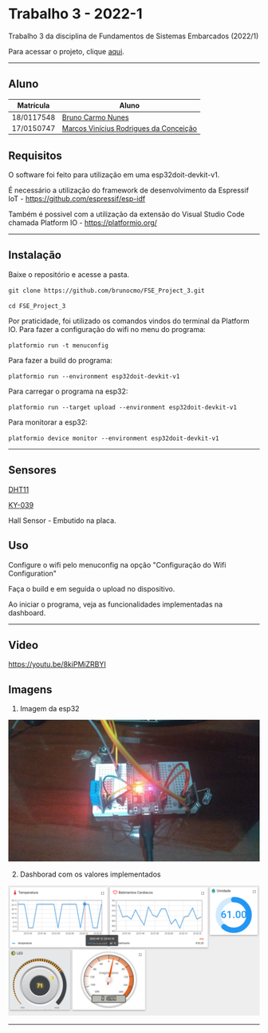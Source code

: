 # Trabalho 3 - 2022-1

Trabalho 3 da disciplina de Fundamentos de Sistemas Embarcados (2022/1)

Para acessar o projeto, clique [aqui](https://gitlab.com/fse_fga/trabalhos-2022_1/trabalho-3-2022-1).

***

## Aluno
|Matrícula | Aluno |
| -- | -- |
| 18/0117548  |  [Bruno Carmo Nunes](https://github.com/brunocmo) |
| 17/0150747  |  [Marcos Vinícius Rodrigues da Conceição](https://github.com/marcos-mv ) |

## Requisitos

O software foi feito para utilização em uma esp32doit-devkit-v1.

É necessário a utilização do framework de desenvolvimento da Espressif IoT - https://github.com/espressif/esp-idf

Também é possivel com a utilização da extensão do Visual Studio Code chamada Platform IO - https://platformio.org/

***
## Instalação 
Baixe o repositório e acesse a pasta.

`git clone https://github.com/brunocmo/FSE_Project_3.git`

`cd FSE_Project_3`

Por praticidade, foi utilizado os comandos vindos do terminal da Platform IO.
Para fazer a configuração do wifi no menu do programa:

`platformio run -t menuconfig`

Para fazer a build do programa:

`platformio run --environment esp32doit-devkit-v1`

Para carregar o programa na esp32:

`platformio run --target upload --environment esp32doit-devkit-v1`

Para monitorar a esp32:

`platformio device monitor --environment esp32doit-devkit-v1`

***

## Sensores

[DHT11](https://www.filipeflop.com/produto/sensor-de-umidade-e-temperatura-dht11/)

[KY-039](https://www.electrofun.pt/blog/como-usar-o-sensor-de-pulsacao-infravermelho-ky-039/)

Hall Sensor - Embutido na placa.

## Uso

Configure o wifi pelo menuconfig na opção "Configuração do Wifi Configuration"

Faça o build e em seguida o upload no dispositivo.

Ao iniciar o programa, veja as funcionalidades implementadas na dashboard.

***

## Video

https://youtu.be/8kiPMiZRBYI

## Imagens

1. Imagem da esp32

![esp32](/doc/esp32.jpeg)


2. Dashborad com os valores implementados

![Controle1](/doc/thinkboard.png)

***
